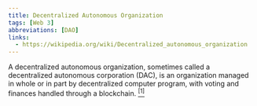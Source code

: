 ```yaml
---
title: Decentralized Autonomous Organization
tags: [Web 3]
abbreviations: [DAO]
links:
  - https://wikipedia.org/wiki/Decentralized_autonomous_organization
---
```


A decentralized autonomous organization, sometimes called a decentralized autonomous corporation (DAC), is an organization managed in whole or in part by decentralized computer program, with voting and finances handled through a blockchain. [<sup>[1]</sup>]({{page.links[0]}})